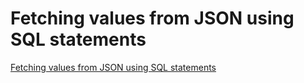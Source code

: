 # Fetching values from JSON using SQL statements
[Fetching values from JSON using SQL statements](https://aiwithcloud.com/2022/09/15/fetching_values_from_json_using_sql_statements/)